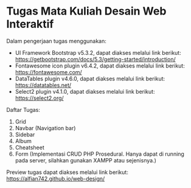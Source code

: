 # Tugas Mata Kuliah Desain Web Interaktif

Dalam pengerjaan tugas menggunakan:
* UI Framework Bootstrap v5.3.2, dapat diakses melalui link berikut: https://getbootstrap.com/docs/5.3/getting-started/introduction/
* Fontawesome icon plugin v6.4.2, dapat diakses melalui link berikut: https://fontawesome.com/
* DataTables plugin v4.6.0, dapat diakses melalui link berikut: https://datatables.net/
* Select2 plugin v4.1.0, dapat diakses melalui link berikut: https://select2.org/

Daftar Tugas:
1. Grid
2. Navbar (Navigation bar)
3. Sidebar
4. Album
5. Cheatsheet
6. Form (Implementasi CRUD PHP Prosedural. Hanya dapat di running pada server, silahkan gunakan XAMPP atau sejenisnya.)

Preview tugas dapat diakses melalui link berikut: https://alfian742.github.io/web-design/
